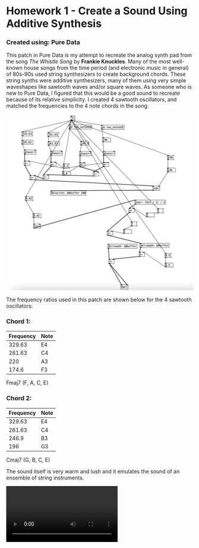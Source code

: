 # Homework 1 - Create a Sound Using Additive Synthesis

### Created using: Pure Data

This patch in Pure Data is my attempt to recreate the analog synth pad from the song *The Whistle Song* by **Frankie Knuckles**. Many of the most well-known house songs from the time period (and electronic music in general) of 80s-90s used string synthesizers to create background chords. These string synths were additive synthesizers, many of them using very simple waveshapes like sawtooth waves and/or square waves. As someone who is new to Pure Data, I figured that this would be a good sound to recreate because of its relative simplicity. I created 4 sawtooth oscillators, and matched the frequencies to the 4 note chords in the song.


<img src="patch.png" alt="drawing" width="600"/>

The frequency ratios used in this patch are shown below for the 4 sawtooth oscillators:

### Chord 1:
| Frequency | Note |
| ----------- | ----------- |
| 329.63 | E4 |
| 261.63 | C4 |
| 220 | A3 |
| 174.6 | F3 |

Fmaj7 (F, A, C, E)

### Chord 2:
| Frequency | Note |
| ----------- | ----------- |
| 329.63 | E4 |
| 261.63 | C4 |
| 246.9 | B3 |
| 196 | G3 |

Cmaj7 (G, B, C, E)

The sound itself is very warm and lush and it emulates the sound of an ensemble of string instruments.

![](PDoutput.mp4)
